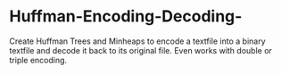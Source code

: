 # Huffman-Encoding-Decoding-
Create Huffman Trees and Minheaps to encode a textfile into a binary textfile and decode it back to its original file. Even works with double or triple encoding.
